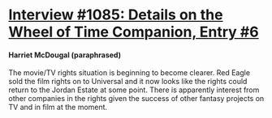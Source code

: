 # [Interview #1085: Details on the Wheel of Time Companion, Entry #6](https://www.theoryland.com/intvmain.php?i=1085#6)

#### Harriet McDougal (paraphrased)

The movie/TV rights situation is beginning to become clearer. Red Eagle sold the film rights on to Universal and it now looks like the rights could return to the Jordan Estate at some point. There is apparently interest from other companies in the rights given the success of other fantasy projects on TV and in film at the moment.

